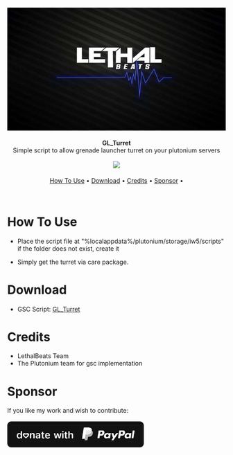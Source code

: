 <p align="center">
  <img src="https://github.com/LastDemon99/LastDemon99/blob/main/Data/lb_logo.jpg">
  <br><br>
  <b>GL_Turret</b><br>
  <a>Simple script to allow grenade launcher turret on your plutonium servers</a>    
  <br><br>
  <img src="https://github.com/LastDemon99/LastDemon99/blob/main/Data/gl_turret_mp.png">
  <br><br>
  <a href="#how-to-use">How To Use</a> •
  <a href="#download">Download</a> •
  <a href="#credits">Credits</a> •
  <a href="#sponsor">Sponsor</a> •
</p>

<br>

# <a name="how-to-use"></a>How To Use
- Place the script file at "%localappdata%/plutonium/storage/iw5/scripts" if the folder does not exist, create it

- Simply get the turret via care package.<br>
	
# <a name="download"></a>Download
- GSC Script: [GL_Turret](https://github.com/LastDemon99/IW5-Sripts/releases/download/glt-v0.1/GL_Turret.gsc)
#

# <a name="credits"></a>Credits
- LethalBeats Team
- The Plutonium team for gsc implementation

# <a name="sponsor"></a>Sponsor
If you like my work and wish to contribute:<br><br/>
<a href="https://www.paypal.com/paypalme/lastdemon99/"><img src="https://github.com/LastDemon99/LastDemon99/blob/main/Data/paypal_dark.svg" height="60"></a>